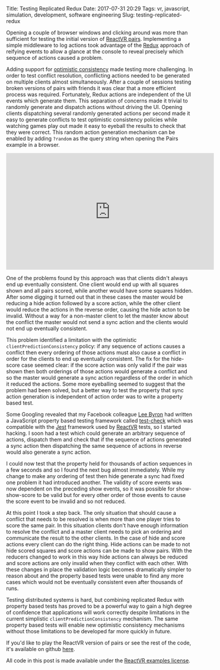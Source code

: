 Title: Testing Replicated Redux
Date: 2017-07-31 20:29
Tags: vr, javascript, simulation, development, software engineering
Slug: testing-replicated-redux

Opening a couple of browser windows and clicking around was more than
sufficient for testing the initial version of [ReactVR
pairs](https://jimpurbrick.com/2017/01/04/vr-redux/). Implementing a
simple middleware to log actions took advantage of the
[Redux](https://redux.js.org/) approach of reifying events to allow a
glance at the console to reveal precisely which sequence of actions
caused a problem.

Adding support for [optimistic
consistency](https://jimpurbrick.com/2017/07/04/react-vr-redux-revisited/)
made testing more challenging. In order to test conflict resolution,
conflicting actions needed to be generated on multiple clients almost
simultaneously. After a couple of sessions testing broken versions of
pairs with friends it was clear that a more efficient process was
required. Fortunately, Redux actions are independent of the UI events
which generate them. This separation of concerns made it trivial to
randomly generate and dispatch actions without driving the UI. Opening
clients dispatching several randomly generated actions per second made
it easy to generate conflicts to test optimistic consistency policies
while watching games play out made it easy to eyeball the results to
check that they were correct. This random action generation mechanism
can be enabled by adding `?random` as the query string when opening
the Pairs example in a browser.

<div class="flex-video"><iframe width="560" height="315" src="https://www.youtube.com/embed/RgjhPTVjjQI?rel=0&amp;controls=0&amp;showinfo=0" frameborder="0" allowfullscreen></iframe></div>

One of the problems found by this approach was that clients didn't
always end up eventually consistent. One client would end up with all
squares shown and all pairs scored, while another would have some
squares hidden. After some digging it turned out that in these cases
the master would be reducing a hide action followed by a score action,
while the other client would reduce the actions in the reverse order,
causing the hide acton to be invalid. Without a way for a non-master
client to let the master know about the conflict the master would not
send a sync action and the clients would not end up eventually
consistent.

This problem identified a limitation with the optimistic
`clientPredictionConsistency` policy: if any sequence of actions
causes a conflict then every ordering of those actions must also cause
a conflict in order for the clients to end up eventually
consistent. The fix for the hide-score case seemed clear: if the score
action was only valid if the pair was shown then both orderings of
those actions would generate a conflict and so the master would
generate a sync action regardless of the order in which it reduced the
actions.  Some more eyeballing seemed to suggest that the problem had
been solved, but a better way to test the property that sync action
generation is independent of action order was to write a property
based test.

Some Googling revealed that my Facebook colleague [Lee
Byron](https://twitter.com/leeb) had written a JavaScript property
based testing framework called
[test-check](https://github.com/leebyron/testcheck-js) which was
compatible with the [Jest](https://facebook.github.io/jest/) framework
used by [ReactVR](https://facebook.github.io/react-vr/) tests, so I started
hacking. I soon had a test which could generate an arbitrary sequence of
actions, dispatch them and check that if the sequence of actions generated a
sync action then dispatching the
same sequence of actions in reverse would also generate a sync
action.

<script src="https://gist-it.appspot.com/https://github.com/facebook/react-vr/blob/1b1d323cf0063e57c60a7209369cd8097dfb9beb/Examples/Pairs/property.spec.js?slice=114:134&footer=0"></script>

I could now test that the property held for thousands of action
sequences in a few seconds and so I found the next bug almost
immediately. While my change to make any ordering of test then hide
generate a sync had fixed one problem it had introduced another. The
validity of score events was now dependent on the preceding show
events, so it was possible for show-show-score to be valid but for
every other order of those events to cause the score event to be
invalid and so not reduced.

At this point I took a step back. The only situation that should cause
a conflict that needs to be resolved is when more than one player
tries to score the same pair. In this situation clients don't have
enough information to resolve the conflict and a master client needs
to pick an ordering and communicate the result to the other
clients. In the case of hide and score actions every client can do the
right thing. Hide actions can be made to not hide scored squares and
score actions can be made to show pairs. With the reducers changed to
work in this way hide actions can always be reduced and score actions
are only invalid when they conflict with each other. With these
changes in place the validation logic becomes dramatically simpler to
reason about and the property based tests were unable to find any more
cases which would not be eventually consistent even after thousands of
runs.

Testing distributed systems is hard, but combining replicated Redux
with property based tests has proved to be a powerful way to gain a
high degree of confidence that applications will work correctly
despite limitations in the current simplistic
`clientPredictionConsistency` mechanism. The same property based tests
will enable new optimistic consistency mechanisms without those
limitations to be developed far more quickly in future.

If you'd like to play the ReactVR version of pairs or see the rest of
the code, it's available on github
[here](https://github.com/facebook/react-vr/tree/master/Examples/Pairs).

All code in this post is made available under the [ReactVR examples
license](https://github.com/facebook/react-vr/blob/master/LICENSE-examples).
